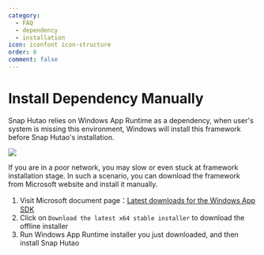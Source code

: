 ```yaml
---
category:
  - FAQ
  - dependency
  - installation
icon: iconfont icon-structure
order: 6
comment: false
---
```


# Install Dependency Manually

Snap Hutao relies on Windows App Runtime as a dependency, when user's system is missing this environment, Windows will
install this framework before Snap Hutao's installation.

![](https://img.alicdn.com/imgextra/i3/1797064093/O1CN01RJFPnY1g6dye2b8Uy_!!1797064093.png_.webp)

If you are in a poor network, you may slow or even stuck at framework installation stage. In such a scenario, you can
download the framework from Microsoft website and install it manually.

1. Visit Microsoft document page：[Latest downloads for the Windows App SDK](https://learn.microsoft.com/en-us/windows/apps/windows-app-sdk/downloads)
2. Click on `Download the latest x64 stable installer` to download the offline installer
3. Run Windows App Runtime installer you just downloaded, and then install Snap Hutao
